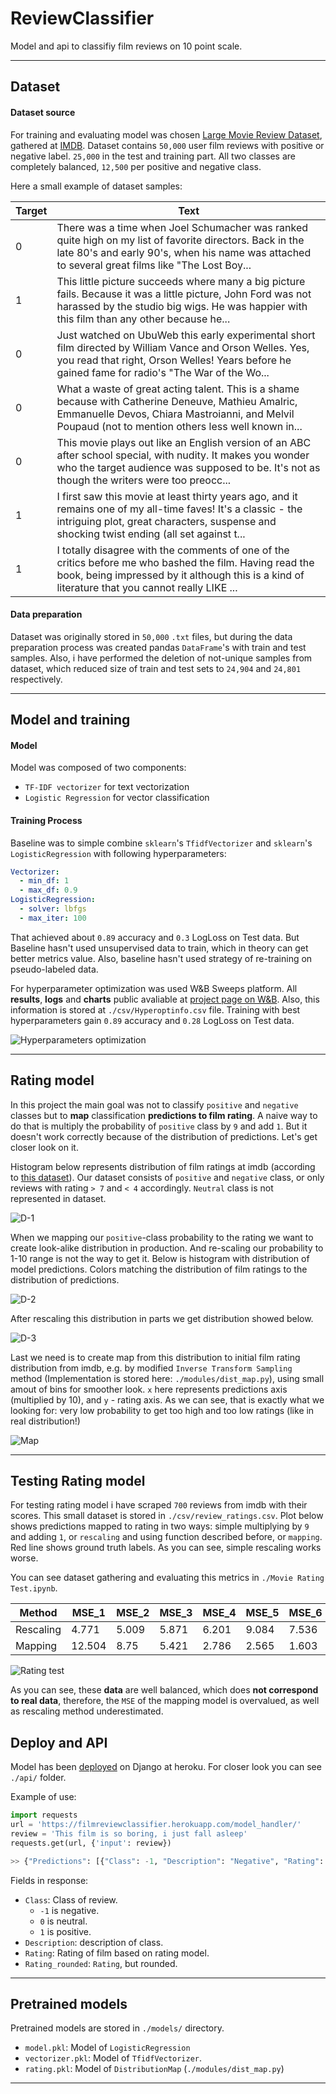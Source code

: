 # ReviewClassifier

Model and api to classifiy film reviews on 10 point scale.

---

## Dataset

#### Dataset source
For training and evaluating model was chosen [Large Movie Review Dataset](https://ai.stanford.edu/~amaas/data/sentiment/), gathered at [IMDB](https://www.imdb.com/). Dataset contains `50,000` user film reviews with positive or negative label. `25,000` in the test and training part. All two classes are completely balanced, `12,500` per positive and negative class.

Here a small example of dataset samples:

|Target|Text                                                                                                                                                                                                       |
|------|-----------------------------------------------------------------------------------------------------------------------------------------------------------------------------------------------------------|
|0     |There was a time when Joel Schumacher was ranked quite high on my list of favorite directors. Back in the late 80's and early 90's, when his name was attached to several great films like "The Lost Boy...|
|1     |This little picture succeeds where many a big picture fails. Because it was a little picture, John Ford was not harassed by the studio big wigs. He was happier with this film than any other because he...|
|0     |Just watched on UbuWeb this early experimental short film directed by William Vance and Orson Welles. Yes, you read that right, Orson Welles! Years before he gained fame for radio's "The War of the Wo...|
|0     |What a waste of great acting talent. This is a shame because with Catherine Deneuve, Mathieu Amalric, Emmanuelle Devos, Chiara Mastroianni, and Melvil Poupaud (not to mention others less well known in...|
|0     |This movie plays out like an English version of an ABC after school special, with nudity. It makes you wonder who the target audience was supposed to be. It's not as though the writers were too preocc...|
|1     |I first saw this movie at least thirty years ago, and it remains one of my all-time faves! It's a classic - the intriguing plot, great characters, suspense and shocking twist ending (all set against t...|
|1     |I totally disagree with the comments of one of the critics before me who bashed the film. Having read the book, being impressed by it although this is a kind of literature that you cannot really LIKE ...|


#### Data preparation
Dataset was originally stored in `50,000` `.txt` files, but during the data preparation process was created pandas `DataFrame`'s with train and test samples. Also, i have performed the deletion of not-unique samples from dataset, which reduced size of train and test sets to `24,904` and `24,801` respectively.

---

## Model and training

#### Model

Model was composed of two components:
- `TF-IDF vectorizer` for text vectorization
- `Logistic Regression` for vector classification

#### Training Process

Baseline was to simple combine `sklearn`'s `TfidfVectorizer` and `sklearn`'s `LogisticRegression` with following hyperparameters:

```yaml
Vectorizer:
  - min_df: 1
  - max_df: 0.9
LogisticRegression:
  - solver: lbfgs
  - max_iter: 100
```
That achieved about `0.89` accuracy and `0.3` LogLoss on Test data. But Baseline hasn't used unsupervised data to train, which in theory can get better metrics value. Also, baseline hasn't used strategy of re-training on pseudo-labeled data.

For hyperparameter optimization was used W&B Sweeps platform. All **results**, **logs** and **charts** public avaliable at [project page on W&B](https://app.wandb.ai/datasciensyash/review_classifier/sweeps/u3l9ojto/overview?workspace=user-datasciensyash). Also, this information is stored at `./csv/Hyperoptinfo.csv` file. Training with best hyperparameters gain `0.89` accuracy and `0.28` LogLoss on Test data.

![Hyperparameters optimization](https://github.com/Datasciensyash/ReviewClassifier/raw/master/images/wandb.png)

---

## Rating model

In this project the main goal was not to classify `positive` and `negative` classes but to **map** classification **predictions to film rating**. A naive way to do that is multiply the probability of `positive` class by `9` and add `1`. But it doesn't work correctly because of the distribution of predictions. Let's get closer look on it.

Histogram below represents distribution of film ratings at imdb (according to [this dataset](https://raw.githubusercontent.com/miptgirl/kinopoisk_data/master/kp_all_movies.csv)). Our dataset consists of `positive` and `negative` class, or only reviews with rating `> 7` and `< 4` accordingly. `Neutral` class is not represented in dataset.

![D-1](https://github.com/Datasciensyash/ReviewClassifier/raw/master/images/distribution-1.png)

When we mapping our `positive`-class probability to the rating we want to create look-alike distribution in production. And re-scaling our probability to 1-10 range is not the way to get it. Below is histogram with distribution of model predictions. Colors matching the distribution of film ratings to the distribution of predictions.

![D-2](https://github.com/Datasciensyash/ReviewClassifier/raw/master/images/distribution-2.png)

After rescaling this distribution in parts we get distribution showed below.

![D-3](https://github.com/Datasciensyash/ReviewClassifier/raw/master/images/distribution-3.png)

Last we need is to create map from this distribution to initial film rating distribution from imdb, e.g. by modified  `Inverse Transform Sampling` method (Implementation is stored here: `./modules/dist_map.py`), using small amout of bins for smoother look. `x` here represents predictions axis (multiplied by 10), and `y` - rating axis. As we can see, that is exactly what we looking for: very low probability to get too high and too low ratings (like in real distribution!)

![Map](https://github.com/Datasciensyash/ReviewClassifier/raw/master/images/map.png)

---

## Testing Rating model

For testing rating model i have scraped `700` reviews from imdb with their scores. This small dataset is stored in `./csv/review_ratings.csv`. Plot below shows predictions mapped to rating in two ways: simple multiplying by `9` and adding `1`, or `rescaling` and using function described before, or `mapping`. Red line shows ground truth labels. As you can see, simple rescaling works worse.

You can see dataset gathering and evaluating this metrics in `./Movie Rating Test.ipynb`. 

|Method   |MSE_1 |MSE_2|MSE_3|MSE_4|MSE_5|MSE_6|MSE_7|MSE_8|MSE_9|MSE_10|Mean  |
|---------|------|-----|-----|-----|-----|-----|-----|-----|-----|------|------|
|Rescaling|4.771 |5.009|5.871|6.201|9.084|7.536|6.369|3.731|1.931|4.072 | 5.443|
|Mapping  |12.504|8.75 |5.421|2.786|2.565|1.603|1.328|1.263|2.697|6.537 | 4.423|


![Rating test](https://github.com/Datasciensyash/ReviewClassifier/raw/master/images/dist_compare.png)

As you can see, these **data** are well balanced, which does **not correspond to real data**, therefore, the `MSE` of the mapping model is overvalued, as well as rescaling method underestimated.

## Deploy and API

Model has been [deployed](https://filmreviewclassifier.herokuapp.com/model_handler/?input=None) on Django at heroku. For closer look you can see `./api/` folder. 

Example of use:
```python
import requests
url = 'https://filmreviewclassifier.herokuapp.com/model_handler/'
review = 'This film is so boring, i just fall asleep'
requests.get(url, {'input': review})

>> {"Predictions": [{"Class": -1, "Description": "Negative", "Rating": 1.3, "Rating_rounded": 1}]}
```
Fields in response:
- `Class`: Class of review.
  - `-1` is negative.
  - `0` is neutral.
  - `1` is positive.
- `Description`: description of class.
- `Rating`: Rating of film based on rating model.
- `Rating_rounded`: `Rating`, but rounded.

---

## Pretrained models

Pretrained models are stored in `./models/` directory.
- `model.pkl`: Model of `LogisticRegression`
- `vectorizer.pkl`: Model of `TfidfVectorizer`.
- `rating.pkl`: Model of `DistributionMap` (`./modules/dist_map.py`)

---
